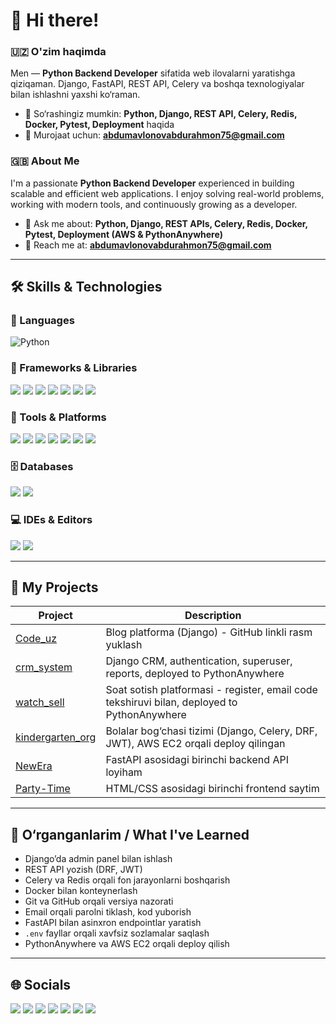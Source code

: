 # 👋 Hi there!

### 🇺🇿 O'zim haqimda

Men — **Python Backend Developer** sifatida web ilovalarni yaratishga qiziqaman. Django, FastAPI, REST API, Celery va boshqa texnologiyalar bilan ishlashni yaxshi ko‘raman.

* 💬 So‘rashingiz mumkin: **Python, Django, REST API, Celery, Redis, Docker, Pytest, Deployment** haqida
* 📧 Murojaat uchun: **[abdumavlonovabdurahmon75@gmail.com](mailto:abdumavlonovabdurahmon75@gmail.com)**

### 🇬🇧 About Me

I'm a passionate **Python Backend Developer** experienced in building scalable and efficient web applications.
I enjoy solving real-world problems, working with modern tools, and continuously growing as a developer.

* 💬 Ask me about: **Python, Django, REST APIs, Celery, Redis, Docker, Pytest, Deployment (AWS & PythonAnywhere)**
* 📧 Reach me at: **[abdumavlonovabdurahmon75@gmail.com](mailto:abdumavlonovabdurahmon75@gmail.com)**

---

## 🛠️ Skills & Technologies

### 🐍 Languages

![Python](https://img.shields.io/badge/-Python-blue?style=flat-square\&logo=python)

### 🧰 Frameworks & Libraries

<p>
  <img src="https://img.shields.io/badge/-Django-092E20?style=flat-square&logo=django&logoColor=white" />
  <img src="https://img.shields.io/badge/-Django%20REST%20Framework-cc0000?style=flat-square&logo=django" />
  <img src="https://img.shields.io/badge/-FastAPI-009688?style=flat-square&logo=fastapi" />
  <img src="https://img.shields.io/badge/-Bootstrap-purple?style=flat-square&logo=bootstrap" />
  <img src="https://img.shields.io/badge/-Pytest-yellow?style=flat-square&logo=pytest" />
  <img src="https://img.shields.io/badge/-Selenium-43B02A?style=flat-square&logo=selenium" />
  <img src="https://img.shields.io/badge/-Celery-37814A?style=flat-square&logo=celery" />
</p>

### 🧪 Tools & Platforms

<p>
  <img src="https://img.shields.io/badge/-Git-F05032?style=flat-square&logo=git&logoColor=white" />
  <img src="https://img.shields.io/badge/-GitHub-181717?style=flat-square&logo=github" />
  <img src="https://img.shields.io/badge/-Postman-FF6C37?style=flat-square&logo=postman" />
  <img src="https://img.shields.io/badge/-PythonAnywhere-306998?style=flat-square&logo=python" />
  <img src="https://img.shields.io/badge/-AWS-232F3E?style=flat-square&logo=amazon-aws&logoColor=white" />
  <img src="https://img.shields.io/badge/-Docker-2496ED?style=flat-square&logo=docker&logoColor=white" />
  <img src="https://img.shields.io/badge/-Redis-DC382D?style=flat-square&logo=redis&logoColor=white" />
</p>

### 🗄️ Databases

<p>
  <img src="https://img.shields.io/badge/-MySQL-4479A1?style=flat-square&logo=mysql&logoColor=white" />
  <img src="https://img.shields.io/badge/-PostgreSQL-336791?style=flat-square&logo=postgresql&logoColor=white" />
</p>

### 💻 IDEs & Editors

<p>
  <img src="https://img.shields.io/badge/-VS%20Code-007ACC?style=flat-square&logo=visual-studio-code&logoColor=white" />
  <img src="https://img.shields.io/badge/-PyCharm-000000?style=flat-square&logo=pycharm&logoColor=white" />
</p>

---

## 📂 My Projects

| Project                                                               | Description                                                                                 |
| --------------------------------------------------------------------- | ------------------------------------------------------------------------------------------- |
| [Code\_uz](https://github.com/Abdurahmon17/Code_uz)                   | Blog platforma (Django) - GitHub linkli rasm yuklash                                        |
| [crm\_system](https://github.com/Abdurahmon17/crm_system)             | Django CRM, authentication, superuser, reports, deployed to PythonAnywhere                  |
| [watch\_sell](https://github.com/Abdurahmon17/watch_sell)             | Soat sotish platformasi - register, email code tekshiruvi bilan, deployed to PythonAnywhere |
| [kindergarten\_org](https://github.com/Abdurahmon17/kindergarden_org) | Bolalar bog‘chasi tizimi (Django, Celery, DRF, JWT), AWS EC2 orqali deploy qilingan         |
| [NewEra](https://github.com/Abdurahmon17/NewEra)                      | FastAPI asosidagi birinchi backend API loyiham                                              |
| [Party-Time](https://github.com/Abdurahmon17/Party-Time)              | HTML/CSS asosidagi birinchi frontend saytim                                                 |

---

## 🧠 O‘rganganlarim / What I've Learned

* Django’da admin panel bilan ishlash
* REST API yozish (DRF, JWT)
* Celery va Redis orqali fon jarayonlarni boshqarish
* Docker bilan konteynerlash
* Git va GitHub orqali versiya nazorati
* Email orqali parolni tiklash, kod yuborish
* FastAPI bilan asinxron endpointlar yaratish
* `.env` fayllar orqali xavfsiz sozlamalar saqlash
* PythonAnywhere va AWS EC2 orqali deploy qilish

---

## 🌐 Socials

<p>
  <a href="https://discord.com/"><img src="https://img.shields.io/badge/-Discord-5865F2?style=flat-square&logo=discord&logoColor=white" /></a>
  <a href="https://facebook.com/"><img src="https://img.shields.io/badge/-Facebook-1877F2?style=flat-square&logo=facebook&logoColor=white" /></a>
  <a href="https://instagram.com/"><img src="https://img.shields.io/badge/-Instagram-E4405F?style=flat-square&logo=instagram&logoColor=white" /></a>
  <a href="https://linkedin.com/"><img src="https://img.shields.io/badge/-LinkedIn-0A66C2?style=flat-square&logo=linkedin&logoColor=white" /></a>
  <a href="https://twitter.com/"><img src="https://img.shields.io/badge/-X-000000?style=flat-square&logo=x&logoColor=white" /></a>
  <a href="https://youtube.com/"><img src="https://img.shields.io/badge/-YouTube-FF0000?style=flat-square&logo=youtube&logoColor=white" /></a>
  <a href="https://wakatime.com/"><img src="https://img.shields.io/badge/-WakaTime-000000?style=flat-square&logo=wakatime&logoColor=white" /></a>
</p>
